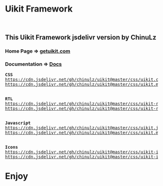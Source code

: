 # Uikit Framework

<br>
<h2>This Uikit Framework jsdelivr version by ChinuLz</h2>
<h3>Home Page => <a href="https://getuikit.com">getuikit.com</a></h3>
<h3>Documentation => <a href="https://getuikit.com/docs/introduction">Docs</a></h3>
<pre>
<b>CSS</b>
<a href="https://cdn.jsdelivr.net/gh/chinulz/uikit@master/css/uikit.css" target="_blank">https://cdn.jsdelivr.net/gh/chinulz/uikit@master/css/uikit.css</a>
<a href="https://cdn.jsdelivr.net/gh/chinulz/uikit@master/css/uikit.min.css" target="_blank">https://cdn.jsdelivr.net/gh/chinulz/uikit@master/css/uikit.min.css</a>
<br>
<b>RTL</b>
<a href="https://cdn.jsdelivr.net/gh/chinulz/uikit@master/css/uikit-rtl.css" target="_blank">https://cdn.jsdelivr.net/gh/chinulz/uikit@master/css/uikit-rtl.css</a>
<a href="https://cdn.jsdelivr.net/gh/chinulz/uikit@master/css/uikit-rtl.min.css" target="_blank">https://cdn.jsdelivr.net/gh/chinulz/uikit@master/css/uikit-rtl.min.css</a>
<br>
<b>Javascript</b>
<a href="https://cdn.jsdelivr.net/gh/chinulz/uikit@master/css/uikit.js" target="_blank">https://cdn.jsdelivr.net/gh/chinulz/uikit@master/css/uikit.js</a>
<a href="https://cdn.jsdelivr.net/gh/chinulz/uikit@master/css/uikit.min.js" target="_blank">https://cdn.jsdelivr.net/gh/chinulz/uikit@master/css/uikit.min.js</a>
<br>
<b>Icons</b>
<a href="https://cdn.jsdelivr.net/gh/chinulz/uikit@master/css/uikit-icons.js" target="_blank">https://cdn.jsdelivr.net/gh/chinulz/uikit@master/css/uikit-icons.js</a>
<a href="https://cdn.jsdelivr.net/gh/chinulz/uikit@master/css/uikit-icons.min.js" target="_blank">https://cdn.jsdelivr.net/gh/chinulz/uikit@master/css/uikit-icons.min.js</a>
</pre>

# Enjoy
